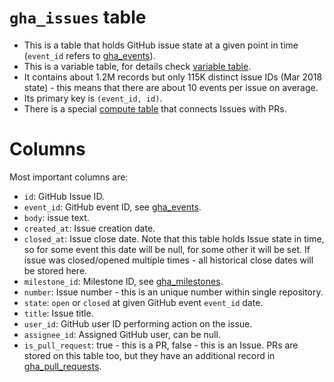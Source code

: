 # `gha_issues` table

- This is a table that holds GitHub issue state at a given point in time (`event_id` refers to [gha_events](https://github.com/cncf/devstats/blob/master/docs/tables/gha_events.md)).
- This is a variable table, for details check [variable table](https://github.com/cncf/devstats/blob/master/docs/tables/variable_table.md).
- It contains about 1.2M records but only 115K distinct issue IDs (Mar 2018 state) - this means that there are about 10 events per issue on average.
- Its primary key is `(event_id, id)`.
- There is a special [compute table](https://github.com/cncf/devstats/blob/master/docs/tables/gha_issues_pull_requests.md) that connects Issues with PRs.

# Columns

Most important columns are:
- `id`: GitHub Issue ID.
- `event_id`: GitHub event ID, see [gha_events](https://github.com/cncf/devstats/blob/master/docs/tables/gha_events.md).
- `body`: issue text.
- `created_at`: Issue creation date.
- `closed_at`: Issue close date. Note that this table holds Issue state in time, so for some event this date will be null, for some other it will be set. If issue was closed/opened multiple times - all historical close dates will be stored here.
- `milestone_id`: Milestone ID, see [gha_milestones](https://github.com/cncf/devstats/blob/master/docs/tables/gha_milestones.md).
- `number`: Issue number - this is an unique number within single repository.
- `state`: `open` or `closed` at given GitHub event `event_id` date.
- `title`: Issue title.
- `user_id`: GitHub user ID performing action on the issue.
- `assignee_id`: Assigned GitHub user, can be null.
- `is_pull_request`: true - this is a PR, false - this is an Issue. PRs are stored on this table too, but they have an additional record in [gha_pull_requests](https://github.com/cncf/devstats/blob/master/docs/tables/gha_pull_requests.md).
